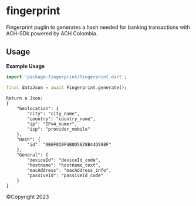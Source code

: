 # fingerprint

Fingerprint puglin to generates a hash needed for banking transactions with ACH-SDk powered by ACH
Colombia.

## Usage

**Example Usage**

``` dart
import 'package:fingerprint/fingerprint.dart';

final dataJson = await Fingerprint.generate();
```

```
Return a Json:
{
    "Geolocation": {
        "city": "city_name",
        "country": "country_name",
        "ip": "IPv4_numer",
        "isp": "provider_mobile"
    },
    "Hash": {
        "id": "0B6F8I0FGB0D56Z8B44D598F"
    },
    "General": {
        "deviceId": "deviceId_code",
        "hostname": "hostname_text",
        "macAddress": "macAddress_info",
        "passiveId": "passiveId_code"
    }
}
```

©Copyright 2023
